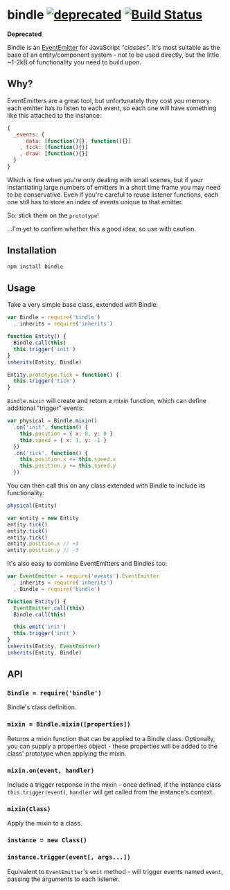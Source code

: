 # bindle [![deprecated](https://rawgithub.com/hughsk/stability-badges/master/dist/deprecated.svg)](http://github.com/hughsk/stability-badges) [![Build Status](https://travis-ci.org/hughsk/bindle.png?branch=master)](https://travis-ci.org/hughsk/bindle) #

**Deprecated**

Bindle is an [EventEmitter](http://nodejs.org/api/events.html#events_class_events_eventemitter) for JavaScript *"classes"*. It's most
suitable as the base of an entity/component system - not to be used directly,
but the little ~1-2kB of functionality you need to build upon.

## Why? ##

EventEmitters are a great tool, but unfortunately they cost you memory:
each emitter has to listen to each event, so each one will have something like
this attached to the instance:

``` javascript
{
  _events: {
      data: [function(){}, function(){}]
    , tick: [function(){}]
    , draw: [function(){}]
  }
}
```

Which is fine when you're only dealing with small scenes, but if your
instantiating large numbers of emitters in a short time frame you may
need to be conservative. Even if you're careful to reuse listener functions,
each one still has to store an index of events unique to that emitter.

So: stick them on the `prototype`!

...I'm yet to confirm whether this a good idea, so use with caution.

## Installation ##

``` bash
npm install bindle
```

## Usage ##

Take a very simple base class, extended with Bindle:

``` javascript
var Bindle = require('bindle')
  , inherits = require('inherits')

function Entity() {
  Bindle.call(this)
  this.trigger('init')
}
inherits(Entity, Bindle)

Entity.prototype.tick = function() {
  this.trigger('tick')
}
```

`Bindle.mixin` will create and return a mixin function, which can define
additional "trigger" events:

``` javascript
var physical = Bindle.mixin()
  .on('init', function() {
    this.position = { x: 0, y: 0 }
    this.speed = { x: 1, y: -1 }
  })
  .on('tick', function() {
    this.position.x += this.speed.x
    this.position.y += this.speed.y
  })
```

You can then call this on any class extended with Bindle to include its
functionality:

``` javascript
physical(Entity)

var entity = new Entity
entity.tick()
entity.tick()
entity.tick()
entity.position.x // +3
entity.position.y // -3
```

It's also easy to combine EventEmitters and Bindles too:

``` javascript
var EventEmitter = require('events').EventEmitter
  , inherits = require('inherits')
  , Bindle = require('bindle')

function Entity() {
  EventEmitter.call(this)
  Bindle.call(this)

  this.emit('init')
  this.trigger('init')
}
inherits(Entity, EventEmitter)
inherits(Entity, Bindle)
```

## API ##

### `Bindle = require('bindle')` ###

Bindle's class definition.

### `mixin = Bindle.mixin([properties])` ###

Returns a mixin function that can be applied to a Bindle class. Optionally,
you can supply a properties object - these properties will be added to the
class' prototype when applying the mixin.

### `mixin.on(event, handler)` ###

Include a trigger response in the mixin - once defined, if the instance class
`this.trigger(event)`, `handler` will get called from the instance's context.

### `mixin(Class)` ###

Apply the mixin to a class.

### `instance = new Class()` ###
### `instance.trigger(event[, args...])` ###

Equivalent to `EventEmitter`'s `emit` method - will trigger events named
`event`, passing the arguments to each listener.
